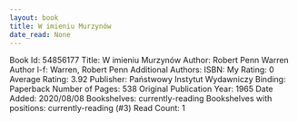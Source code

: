 ```yaml
---
layout: book
title: W imieniu Murzynów
date_read: None
---
```


Book Id: 54856177
Title: W imieniu Murzynów
Author: Robert Penn Warren
Author l-f: Warren, Robert Penn
Additional Authors: 
ISBN: 
My Rating: 0
Average Rating: 3.92
Publisher: Państwowy Instytut Wydawniczy
Binding: Paperback
Number of Pages: 538
Original Publication Year: 1965
Date Added: 2020/08/08
Bookshelves: currently-reading
Bookshelves with positions: currently-reading (#3)
Read Count: 1

